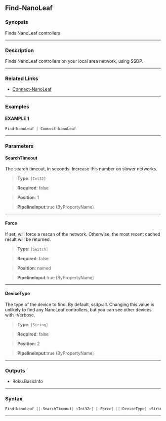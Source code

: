 Find-NanoLeaf
-------------
### Synopsis
Finds NanoLeaf controllers

---
### Description

Finds NanoLeaf controllers on your local area network, using SSDP.

---
### Related Links
* [Connect-NanoLeaf](Connect-NanoLeaf.md)



---
### Examples
#### EXAMPLE 1
```PowerShell
Find-NanoLeaf | Connect-NanoLeaf
```

---
### Parameters
#### **SearchTimeout**

The search timeout, in seconds.  Increase this number on slower networks.



> **Type**: ```[Int32]```

> **Required**: false

> **Position**: 1

> **PipelineInput**:true (ByPropertyName)



---
#### **Force**

If set, will force a rescan of the network.
Otherwise, the most recent cached result will be returned.



> **Type**: ```[Switch]```

> **Required**: false

> **Position**: named

> **PipelineInput**:true (ByPropertyName)



---
#### **DeviceType**

The type of the device to find.  By default, ssdp:all.
Changing this value is unlikely to find any NanoLeaf controllers, but you can see other devices with -Verbose.



> **Type**: ```[String]```

> **Required**: false

> **Position**: 2

> **PipelineInput**:true (ByPropertyName)



---
### Outputs
* Roku.BasicInfo




---
### Syntax
```PowerShell
Find-NanoLeaf [[-SearchTimeout] <Int32>] [-Force] [[-DeviceType] <String>] [<CommonParameters>]
```
---

